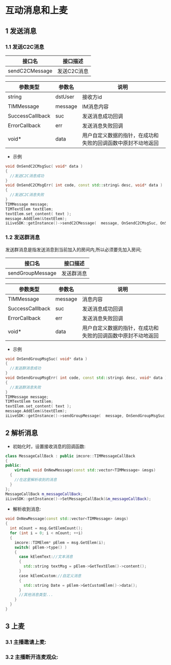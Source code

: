 # 互动消息和上麦

## 1 发送消息

### 1.1 发送C2C消息

|接口名|接口描述|
|---|---|
|sendC2CMessage|发送C2C消息|

|参数类型|参数名|说明|
|---|---|---|
|string|dstUser|接收方id|
|TIMMessage|message|IM消息内容|
|SuccessCalllback|suc|发送消息成功回调|
|ErrorCallback|err|发送消息失败回调|
|void*|data|用户自定义数据的指针，在成功和失败的回调函数中原封不动地返回|

* 示例

```c++
void OnSendC2CMsgSuc( void* data )
{
  //发送C2C消息成功
}
void OnSendC2CMsgErr( int code, const std::string& desc, void* data )
{
  //发送C2C消息失败
}
TIMMessage message;
TIMTextElem textElem;
textElem.set_content( text );
message.AddElem(&textElem);
iLiveSDK::getInstance()->sendC2CMessage(  message, OnSendC2CMsgSuc, OnSendC2CMsgErr, NULL );
```

### 1.2 发送群消息
发送群消息是指发送消息到当前加入的房间内,所以必须要先加入房间;

|接口名|接口描述|
|---|---|
|sendGroupMessage|发送群消息|

|参数类型|参数名|说明|
|---|---|---|
|TIMMessage|message|消息内容|
|SuccessCalllback|suc|发送消息成功回调|
|ErrorCallback|err|发送消息失败回调|
|void*|data|用户自定义数据的指针，在成功和失败的回调函数中原封不动地返回|

* 示例

```c++
void OnSendGroupMsgSuc( void* data )
{
  //发送群消息成功
}
void OnSendGroupMsgErr( int code, const std::string& desc, void* data )
{
  //发送群消息失败
}
TIMMessage message;
TIMTextElem textElem;
textElem.set_content( text );
message.AddElem(&textElem);
iLiveSDK::getInstance()->sendGroupMessage(  message, OnSendGroupMsgSuc, OnSendGroupMsgErr, NULL );
```
## 2 解析消息
- 初始化时，设置接收消息的回调函数:
```c++
class MessageCallBack : public imcore::TIMMessageCallBack
{
public:
	virtual void OnNewMessage(const std::vector<TIMMessage> &msgs)
  {
    //在这里解析收到的消息
  }
};
MessageCallBack m_messageCallBack;
iLiveSDK::getInstance()->SetMessageCallBack(&m_messageCallBack);
```
- 解析收到消息:
```c++
void OnNewMessage(const std::vector<TIMMessage> &msgs)
{
  int nCount = msg.GetElemCount();
  for (int i = 0; i < nCount; ++i)
  {
    imcore::TIMElem* pElem = msg.GetElem(i);
    switch( pElem->type() )
    {
      case kElemText://文本消息
      {
        std::string textMsg = pElem->GetTextElem()->content();
      }
      case kElemCustom://自定义消息
      {
        std::string Date = pElem->GetCustomElem()->data();
      }
      //其他消息类型...
    }
  }
}
```

## 3 上麦

### 3.1 主播邀请上麦:
### 3.2 主播断开连麦观众:


